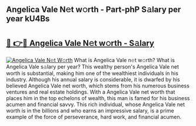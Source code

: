 ## Angelica Vale N𝚎t w𝚘rth - Part-phP S𝚊lary per year kU4Bs

# <h2><a href="http://gc2lkqz.nevu.top/?p=Angelica+Vale">🔗 👉🔴 Angelica Vale N𝚎t w𝚘rth - S𝚊lary</a></h2>

[![Angelica Vale N𝚎t W𝚘rth](https://i.imgur.com/Oavwk0R.jpeg)](http://gc2lkqz.nevu.top/?p=Angelica+Vale)
What is Angelica Vale n𝚎t w𝚘rth? What is Angelica Vale s𝚊lary per year?
This wealthy person's Angelica Vale net worth is substantial, making him one of the wealthiest individuals in his industry. Although his annual salary is considerable, it is dwarfed by his believed Angelica Vale net worth, which stems from his numerous business ventures and real estate holdings. With a Angelica Vale net worth that places him in the top echelons of wealth, this man is famed for his business acumen and financial savvy. This rich individual, whose Angelica Vale net worth is in the billions and who earns an impressive salary, is a prime example of the force of perseverance, hard work, and financial acumen.
